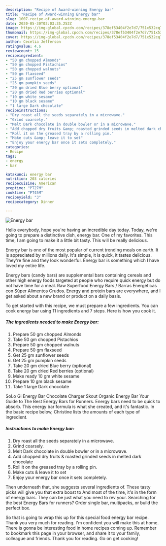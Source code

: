 ```yaml
---
description: "Recipe of Award-winning Energy bar"
title: "Recipe of Award-winning Energy bar"
slug: 1007-recipe-of-award-winning-energy-bar
date: 2020-05-30T02:03:35.252Z
image: https://img-global.cpcdn.com/recipes/378ef53404f2e7d7/751x532cq70/energy-bar-recipe-main-photo.jpg
thumbnail: https://img-global.cpcdn.com/recipes/378ef53404f2e7d7/751x532cq70/energy-bar-recipe-main-photo.jpg
cover: https://img-global.cpcdn.com/recipes/378ef53404f2e7d7/751x532cq70/energy-bar-recipe-main-photo.jpg
author: Cecelia Jefferson
ratingvalue: 4.6
reviewcount: 15
recipeingredient:
- "50 gm chopped Almonds"
- "50 gm chopped Pistachios"
- "50 gm chopped walnuts"
- "50 gm flaxseed"
- "25 gm sunflower seeds"
- "25 gm pumpkin seeds"
- "20 gm dried Blue berry optional"
- "20 gm dried Red berries optional"
- "10 gm white sesame"
- "10 gm black sesame"
- "1 large Dark chocolate"
recipeinstructions:
- "Dry roast all the seeds separately in a microwave."
- "Grind coarsely."
- "Melt Dark chocolate in double bowler or in a microwave."
- "Add chopped dry fruits &amp; roasted grinded seeds in melted dark chocolate"
- "Roll it on the greased tray by a rolling pin."
- "Make cuts &amp; leave it to set"
- "Enjoy your energy bar once it sets completely."
categories:
- Recipe
tags:
- energy
- bar

katakunci: energy bar 
nutrition: 203 calories
recipecuisine: American
preptime: "PT27M"
cooktime: "PT45M"
recipeyield: "3"
recipecategory: Dinner

---
```



![Energy bar](https://img-global.cpcdn.com/recipes/378ef53404f2e7d7/751x532cq70/energy-bar-recipe-main-photo.jpg)

Hello everybody, hope you're having an incredible day today. Today, we're going to prepare a distinctive dish, energy bar. One of my favorites. This time, I am going to make it a little bit tasty. This will be really delicious.

Energy bar is one of the most popular of current trending meals on earth. It is appreciated by millions daily. It's simple, it is quick, it tastes delicious. They're fine and they look wonderful. Energy bar is something which I have loved my entire life.

Energy bars (candy bars) are supplemental bars containing cereals and other high energy foods targeted at people who require quick energy but do not have time for a meal. Raw Superfood Energy Bars / Barras Energéticas con Súper Alimentos Crudos. Energy and protein bars are everywhere, and I get asked about a new brand or product on a daily basis.


To get started with this recipe, we must prepare a few ingredients. You can cook energy bar using 11 ingredients and 7 steps. Here is how you cook it.

<!--inarticleads1-->

##### The ingredients needed to make Energy bar:

1. Prepare 50 gm chopped Almonds
1. Take 50 gm chopped Pistachios
1. Prepare 50 gm chopped walnuts
1. Prepare 50 gm flaxseed
1. Get 25 gm sunflower seeds
1. Get 25 gm pumpkin seeds
1. Take 20 gm dried Blue berry (optional)
1. Take 20 gm dried Red berries (optional)
1. Make ready 10 gm white sesame
1. Prepare 10 gm black sesame
1. Take 1 large Dark chocolate


SoLo Gi Energy Bar Chocolate Charger Skout Organic Energy Bar Your Guide to The Best Energy Bars for Runners. Energy bars need to be quick to absorb. This energy bar formula is what she created, and it&#39;s fantastic. In the basic recipe below, Christine lists the amounts of each type of ingredient. 

<!--inarticleads2-->

##### Instructions to make Energy bar:

1. Dry roast all the seeds separately in a microwave.
1. Grind coarsely.
1. Melt Dark chocolate in double bowler or in a microwave.
1. Add chopped dry fruits &amp; roasted grinded seeds in melted dark chocolate
1. Roll it on the greased tray by a rolling pin.
1. Make cuts &amp; leave it to set
1. Enjoy your energy bar once it sets completely.


Then underneath that, she suggests several ingredients of. These tasty picks will give you that extra boost to And most of the time, it&#39;s in the form of energy bars. They can be just what you need to rev your. Searching for the best Energy Bars for runners? Order single bar, multipacks, or build the perfect box. 

So that is going to wrap this up for this special food energy bar recipe. Thank you very much for reading. I'm confident you will make this at home. There is gonna be interesting food in home recipes coming up. Remember to bookmark this page in your browser, and share it to your family, colleague and friends. Thank you for reading. Go on get cooking!
